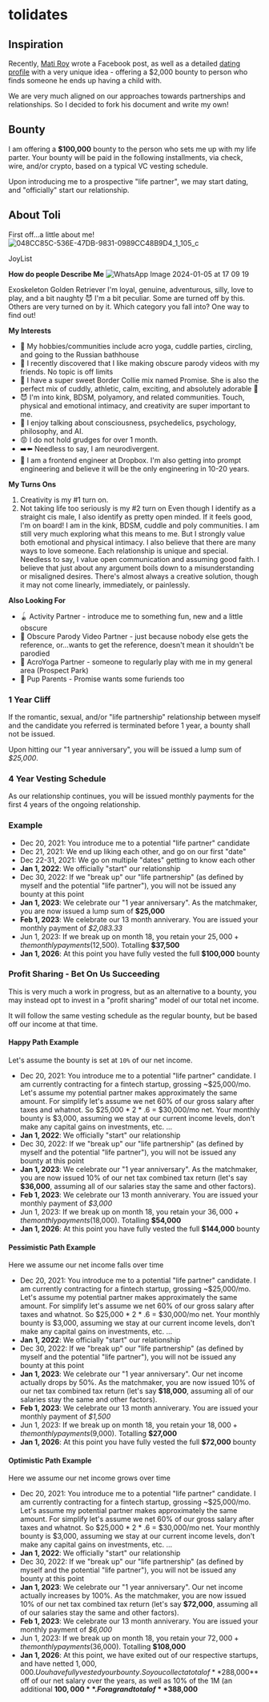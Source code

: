 # tolidates

## Inspiration
Recently, [Mati Roy](https://www.facebook.com/mati.roy.09) wrote a Facebook post, as well as a detailed [dating profile](https://matiroy.com/writings/My-dating-profile.html) with a very unique idea - offering a $2,000 bounty to person who finds someone he ends up having a child with.

We are very much aligned on our approaches towards partnerships and relationships. So I decided to fork his document and write my own!

## Bounty 
I am offering a **$100,000** bounty to the person who sets me up with my life parter. Your bounty will be paid in the following installments, via check, wire, and/or crypto, based on a typical VC vesting schedule.

Upon introducing me to a prospective "life partner", we may start dating, and "officially" start our relationship.


## About Toli
First off...a little about me!
![048CC85C-536E-47DB-9831-0989CC48B9D4_1_105_c](https://github.com/tolicodes/tolidates/assets/30080870/201aab4b-4324-4159-82f4-81b42cdba2c6)


JoyList

**How do people Describe Me** 
![WhatsApp Image 2024-01-05 at 17 09 19](https://github.com/tolicodes/tolidates/assets/30080870/62943efa-d7c1-4047-ac49-920b9c0b88ff)

Exoskeleton Golden Retriever I'm loyal, genuine, adventurous, silly, love to play, and a bit naughty 😈 I'm a bit peculiar. Some are turned off by this. Others are very turned on by it. Which category you fall into? One way to find out!

**My Interests**

- 🤸 My hobbies/communities include acro yoga, cuddle parties, circling, and going to the Russian bathhouse
- 🎥 I recently discovered that I like making obscure parody videos with my friends. No topic is off limits
- 🐶 I have a super sweet Border Collie mix named Promise. She is also the perfect mix of cuddly, athletic, calm, exciting, and absolutely adorable 🥰
- 😈 I'm into kink, BDSM, polyamory, and related communities. Touch, physical and emotional intimacy, and creativity are super important to me.
- 🧠 I enjoy talking about consciousness, psychedelics, psychology, philosophy, and AI.
- 😡 I do not hold grudges for over 1 month.
- ➡️⬅️ Needless to say, I am neurodivergent.
- 🤖 I am a frontend engineer at Dropbox. I'm also getting into prompt engineering and believe it will be the only engineering in 10-20 years.

**My Turns Ons**

1. Creativity is my #1 turn on.
2. Not taking life too seriously is my #2 turn on Even though I identify as a straight cis male, I also identify as pretty open minded. If it feels good, I'm on board! I am in the kink, BDSM, cuddle and poly communities. I am still very much exploring what this means to me. But I strongly value both emotional and physical intimacy. I also believe that there are many ways to love someone. Each relationship is unique and special. Needless to say, I value open communication and assuming good faith. I believe that just about any argument boils down to a misunderstanding or misaligned desires. There's almost always a creative solution, though it may not come linearly, immediately, or painlessly.

**Also Looking For**

- 🪀 Activity Partner - introduce me to something fun, new and a little obscure
- 🤣 Obscure Parody Video Partner - just because nobody else gets the reference, or...wants to get the reference, doesn't mean it shouldn't be parodied
- 🤸 AcroYoga Partner - someone to regularly play with me in my general area (Prospect Park)
- 🐶 Pup Parents - Promise wants some furiends too

### 1 Year Cliff
If the romantic, sexual, and/or "life partnership" relationship between myself and the candidate you referred is terminated before 1 year, a bounty shall not be issued.

Upon hitting our "1 year anniversary", you will be issued a lump sum of *$25,000*.

### 4 Year Vesting Schedule
As our relationship continues, you will be issued monthly payments for the first 4 years of the ongoing relationship.

### Example
- Dec 20, 2021: You introduce me to a potential "life partner" candidate
- Dec 21, 2021: We end up liking each other, and go on our first "date"
- Dec 22-31, 2021: We go on multiple "dates" getting to know each other
- **Jan 1, 2022**: We officially "start" our relationship
- Dec 30, 2022: If we "break up" our "life partnership" (as defined by myself and the potential "life partner"), you will not be issued any bounty at this point
- **Jan 1, 2023**: We celebrate our "1 year anniversary". As the matchmaker, you are now issued a lump sum of **$25,000**
- **Feb 1, 2023**: We celebrate our 13 month anniverary. You are issued your monthly payment of *$2,083.33*
- Jun 1, 2023: If we break up on month 18, you retain your $25,000 + the monthly payments ($12,500). Totalling **$37,500**
- **Jan 1, 2026**: At this point you have fully vested the full **$100,000** bounty

### Profit Sharing - Bet On Us Succeeding
This is very much a work in progress, but as an alternative to a bounty, you may instead opt to invest in a "profit sharing" model of our total net income.

It will follow the same vesting schedule as the regular bounty, but be based off our income at that time.

#### Happy Path Example
Let's assume the bounty is set at `10%` of our net income.

- Dec 20, 2021: You introduce me to a potential "life partner" candidate. I am currently contracting for a fintech startup, grossing ~$25,000/mo. Let's assume my potential partner makes approximately the same amount. For simplify let's assume we net 60% of our gross salary after taxes and whatnot. So $25,000 * 2 * .6 = $30,000/mo net. Your monthly bounty is $3,000, assuming we stay at our current income levels, don't make any capital gains on investments, etc.
...
- **Jan 1, 2022**: We officially "start" our relationship
- Dec 30, 2022: If we "break up" our "life partnership" (as defined by myself and the potential "life partner"), you will not be issued any bounty at this point
- **Jan 1, 2023**: We celebrate our "1 year anniversary". As the matchmaker, you are now issued 10% of our net tax combined tax return (let's say **$36,000**, assuming all of our salaries stay the same and other factors).
- **Feb 1, 2023**: We celebrate our 13 month anniverary. You are issued your monthly payment of *$3,000*
- Jun 1, 2023: If we break up on month 18, you retain your $36,000 + the monthly payments ($18,000). Totalling **$54,000**
- **Jan 1, 2026**: At this point you have fully vested the full **$144,000** bounty

#### Pessimistic Path Example
Here we assume our net income falls over time

- Dec 20, 2021: You introduce me to a potential "life partner" candidate. I am currently contracting for a fintech startup, grossing ~$25,000/mo. Let's assume my potential partner makes approximately the same amount. For simplify let's assume we net 60% of our gross salary after taxes and whatnot. So $25,000 * 2 * .6 = $30,000/mo net. Your monthly bounty is $3,000, assuming we stay at our current income levels, don't make any capital gains on investments, etc.
...
- **Jan 1, 2022**: We officially "start" our relationship
- Dec 30, 2022: If we "break up" our "life partnership" (as defined by myself and the potential "life partner"), you will not be issued any bounty at this point
- **Jan 1, 2023**: We celebrate our "1 year anniversary". Our net income actually drops by 50%. As the matchmaker, you are now issued 10% of our net tax combined tax return (let's say **$18,000**, assuming all of our salaries stay the same and other factors).
- **Feb 1, 2023**: We celebrate our 13 month anniverary. You are issued your monthly payment of *$1,500*
- Jun 1, 2023: If we break up on month 18, you retain your $18,000 + the monthly payments ($9,000). Totalling **$27,000**
- **Jan 1, 2026**: At this point you have fully vested the full **$72,000** bounty

#### Optimistic Path Example
Here we assume our net income grows over time

- Dec 20, 2021: You introduce me to a potential "life partner" candidate. I am currently contracting for a fintech startup, grossing ~$25,000/mo. Let's assume my potential partner makes approximately the same amount. For simplify let's assume we net 60% of our gross salary after taxes and whatnot. So $25,000 * 2 * .6 = $30,000/mo net. Your monthly bounty is $3,000, assuming we stay at our current income levels, don't make any capital gains on investments, etc.
...
- **Jan 1, 2022**: We officially "start" our relationship
- Dec 30, 2022: If we "break up" our "life partnership" (as defined by myself and the potential "life partner"), you will not be issued any bounty at this point
- **Jan 1, 2023**: We celebrate our "1 year anniversary". Our net income actually increases by 100%. As the matchmaker, you are now issued 10% of our net tax combined tax return (let's say **$72,000**, assuming all of our salaries stay the same and other factors).
- **Feb 1, 2023**: We celebrate our 13 month anniverary. You are issued your monthly payment of *$6,000*
- Jun 1, 2023: If we break up on month 18, you retain your $72,000 + the monthly payments ($36,000). Totalling **$108,000**
- **Jan 1, 2026**: At this point, we have exited out of our respective startups, and have netted $1,000,000. Uou have fully vested your bounty. So you collect a total of **$288,000** off of our net salary over the years, as well as 10% of the 1M (an additional **$100,000**. For a grand total of **$388,000**
